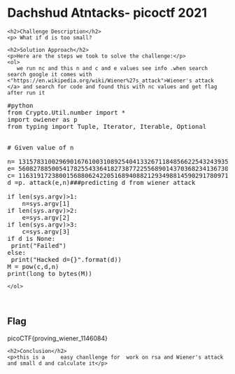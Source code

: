 
<!DOCTYPE html>
<html>

<body>
    <h1>Dachshud Atntacks- picoctf 2021</h1>

    <h2>Challenge Description</h2>
    <p> What if d is too small?

</p>
 
    <h2>Solution Approach</h2>
    <p>Here are the steps we took to solve the challenge:</p>
    <ol>
       we run nc and this n and c and e values see info .when search  search google it comes with  <"https://en.wikipedia.org/wiki/Wiener%27s_attack">Wiener's attack </a> and search for code and found this with nc values and get flag after run it
<pre>
#python
from Crypto.Util.number import *
import owiener as p
from typing import Tuple, Iterator, Iterable, Optional
 
 
# Given value of n

n= 131578310029690167610031089254041332671184856622543243935622206955957641501082056807318692504416189624538541458978000853878024596610552752422068838128189550974133903368650298751349692992965393956322900921482180432999563659475736235922635321530359820067046966352099628624384929864587223809986189205500308278009
e= 56082788500541782554336418273877225568901437036823413673027101055728677759602011802300948905557131587134953265291125554913622575529862462752460798672403038560145024851853536307774690259298769734905057242663548104409231404637810222449450751718848892907319455674849665466448644610215810863811669023836730961729
c= 11631917238001568806242205168940882129349881459029178097116508436193438614755263146671726586575884553770854992313785032680292716618202672381042132168204326353571693389527526779007619745189450737678922431560828814178662305464293207796918054012576337648529098641087918185355247181328990224101472824907382968879
d =p. attack(e,n)###predicting d from wiener attack

if len(sys.argv)>1:
    n=sys.argv[1]
if len(sys.argv)>2:
    e=sys.argv[2]
if len(sys.argv)>3:
    c=sys.argv[3]
if d is None:
 print("Failed")
else:
 print("Hacked d={}".format(d))
M = pow(c,d,n)
print(long_to_bytes(M))
</pre>
       
    
    </ol>
<br>
    <h2>Flag</h2>
    <p class="flag">picoCTF{proving_wiener_1146084}
</p>

    <h2>Conclusion</h2>
    <p>this is a     easy chanllenge for  work on rsa and Wiener's attack and small d and calculate it</p>
</body>
</html>


